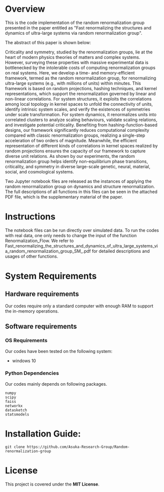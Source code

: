 # Overview
This is the code implementation of the random renormalization group presented in the paper entitled as "Fast renormalizing the structures and dynamics of ultra-large systems via random renormalization group". 

The abstract of this paper is shown below:

Criticality and symmetry, studied by the renormalization groups, lie at the heart of modern physics theories of matters and complex systems. However, surveying these properties with massive experimental data is bottlenecked by the intolerable costs of computing renormalization groups on real systems. Here, we develop a time- and memory-efficient framework, termed as the random renormalization group, for renormalizing ultra-large systems (e.g., with millions of units) within minutes. This framework is based on random projections, hashing techniques, and kernel representations, which support the renormalization governed by linear and non-linear correlations. For system structures, it exploits the correlations among local topology in kernel spaces to unfold the connectivity of units, identify intrinsic system scales, and verify the existences of symmetries under scale transformation. For system dynamics, it renormalizes units into correlated clusters to analyze scaling behaviours, validate scaling relations, and investigate potential criticality. Benefiting from hashing-function-based designs, our framework significantly reduces computational complexity compared with classic renormalization groups, realizing a single-step acceleration of two orders of magnitude. Meanwhile, the efficient representation of different kinds of correlations in kernel spaces realized by random projections ensures the capacity of our framework to capture diverse unit relations. As shown by our experiments, the random renormalization group helps identify non-equilibrium phase transitions, criticality, and symmetry in diverse large-scale genetic, neural, material, social, and cosmological systems.

Two Jupyter notebook files are released as the instances of applying the random renormalization group on dynamics and structure renormalization. The full descriptions of all functions in this files can be seen in the attached PDF file, which is the supplementary material of the paper.

# Instructions
The notebook files can be run directly over simulated data.  To run the codes with real data, one only needs to change the input of the function Renormalization_Flow. We refer to Fast_renormalizing_the_structures_and_dynamics_of_ultra_large_systems_via_random_renormalization_group_SM_.pdf for detailed descriptions and usages of other functions.
# System Requirements
## Hardware requirements
Our codes require only a standard computer with enough RAM to support the in-memory operations.

## Software requirements
### OS Requirements
Our codes have been tested on the following system:
+ windows 10

### Python Dependencies
Our codes mainly depends on following packages.

```
numpy
scipy
faiss
networkx
datasketch
statsmodels
```

# Installation Guide:

```
git clone https://github.com/Asuka-Research-Group/Random-renormalization-group
```
# License

This project is covered under the **MIT License**.

